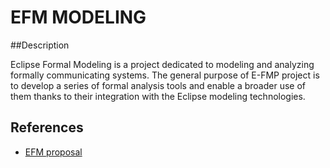 # EFM MODELING

##Description

Eclipse Formal Modeling is a project dedicated to modeling and analyzing formally communicating systems. 
The general purpose of E-FMP project is to develop a series of formal analysis tools and enable a broader use of them thanks to their integration with the Eclipse modeling technologies. 

## References

* [EFM proposal](https://projects.eclipse.org/proposals/eclipse-formal-modeling-project)
